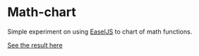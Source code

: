 # Math-chart

Simple experiment on using [EaselJS](https://www.createjs.com/easeljs) to chart of math functions.

[See the result here](https://math-chart.herokuapp.com/)